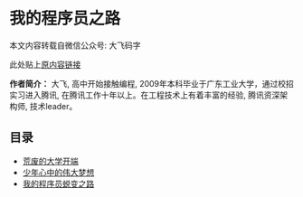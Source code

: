 # 我的程序员之路
本文内容转载自微信公众号: 大飞码字

此处贴上[原内容链接](https://mp.weixin.qq.com/s?timestamp=1563719351&src=3&ver=1&signature=2cvR8OSTe0nGX5a-68Yv4NwUyVbsAe0GzDpV3ArXI1x3i6Tz6Zi3S6Z4fcPfn6dd3fRTdFmN7hBpR9**cQE0xvv4gcFgzbeq*A2L5YO9UHKXt*GNDw7-bpE8B-3tCNts6QP3nZcYd5KDgyB4XfAFd8Ma1xfUqmXlKuMycZhh2Fw=)

**作者简介：**
大飞, 高中开始接触编程, 2009年本科毕业于广东工业大学，通过校招实习进入腾讯, 在腾讯工作十年以上。在工程技术上有着丰富的经验, 腾讯资深架构师, 技术leader。

## 目录
- [荒废的大学开端](./荒废的大学开端.md)
- [少年心中的伟大梦想](./少年心中的伟大梦想.md)
- [我的程序员蜕变之路](./我的程序员蜕变之路.md)
